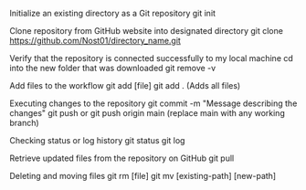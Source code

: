 
Initialize an existing directory as a Git repository
	git init

Clone repository from GitHub website into designated directory
	git clone https://github.com/Nost01/directory_name.git

Verify that the repository is connected successfully to my local machine
	cd into the new folder that was downloaded
		git remove -v

Add files to the workflow
	git add [file]
	git add . (Adds all files)

Executing changes to the repository
	git commit -m "Message describing the changes"
	git push or git push origin main (replace main with any working branch)

Checking status or log history
	git status
	git log

Retrieve updated files from the repository on GitHub
	 git pull

Deleting and moving files
	git rm [file]
	git mv [existing-path]  [new-path]






